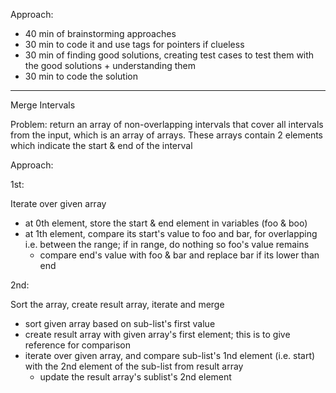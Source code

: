 Approach:
- 40 min of brainstorming approaches
- 30 min to code it and use tags for pointers if clueless
- 30 min of finding good solutions, creating test cases to test them with the good solutions + understanding them
- 30 min to code the solution

--------
Merge Intervals

Problem: return an array of non-overlapping intervals that cover all intervals from the input, which is an array of arrays. These arrays contain 2 elements which indicate the start & end of the interval

Approach:

1st:

Iterate over given array
 - at 0th element, store the start & end element in variables (foo & boo)
 - at 1th element, compare its start's value to foo and bar, for overlapping i.e. between the range; if in range, do nothing so foo's value remains 
    - compare end's value with foo & bar and replace bar if its lower than end

2nd:

Sort the array, create result array, iterate and merge 
 - sort given array based on sub-list's first value
 - create result array with given array's first element; this is to give reference for comparison
 - iterate over given array, and compare sub-list's 1nd element (i.e. start) with the 2nd element of the sub-list from result array
    - update the result array's sublist's 2nd element

    